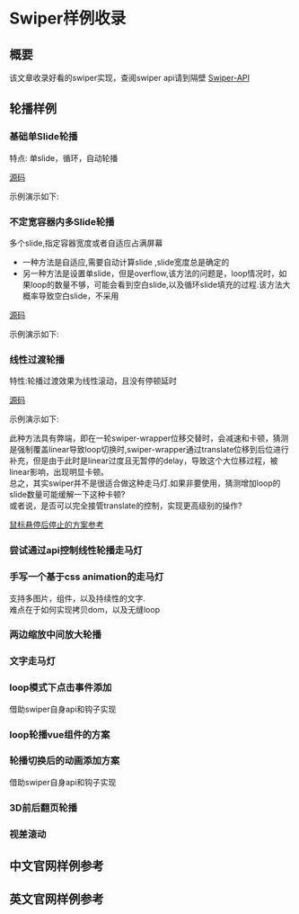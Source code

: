 # Swiper样例收录

## 概要

该文章收录好看的swiper实现，查阅swiper api请到隔壁 [Swiper-API](Swiper-API.md)

## 轮播样例

### 基础单Slide轮播

特点: 单slide，循环，自动轮播

[源码](https://github.com/Yukilwc/InclusiveLibrary/blob/master/docs/.vuepress/components/Swiper/SingleSlide.vue)

示例演示如下:

<ClientOnly>
    <Swiper-SingleSlide></Swiper-SingleSlide>
</ClientOnly>

### 不定宽容器内多Slide轮播

多个slide,指定容器宽度或者自适应占满屏幕

* 一种方法是自适应,需要自动计算slide ,slide宽度总是确定的
* 另一种方法是设置单slide，但是overflow,该方法的问题是，loop情况时，如果loop的数量不够，可能会看到空白slide,以及循环slide填充的过程.该方法大概率导致空白slide，不采用

[源码](https://github.com/Yukilwc/InclusiveLibrary/blob/master/docs/.vuepress/components/Swiper/MultiSlide.vue)

示例演示如下:

<ClientOnly>
    <Swiper-MultiSlide></Swiper-MultiSlide>
</ClientOnly>


### 线性过渡轮播

特性:轮播过渡效果为线性滚动，且没有停顿延时

[源码](https://github.com/Yukilwc/InclusiveLibrary/blob/master/docs/.vuepress/components/Swiper/LinearTransition.vue)

示例演示如下:

<ClientOnly>
    <Swiper-LinearTransition></Swiper-LinearTransition>
</ClientOnly>

此种方法具有弊端，即在一轮swiper-wrapper位移交替时，会减速和卡顿，猜测是强制覆盖linear导致loop切换时,swiper-wrapper通过translate位移到后位进行补充，但是由于此时是linear过度且无暂停的delay，导致这个大位移过程，被linear影响，出现明显卡顿。  
总之，其实swiper并不是很适合做这种走马灯.如果非要使用，猜测增加loop的slide数量可能缓解一下这种卡顿?  
或者说，是否可以完全接管translate的控制，实现更高级别的操作?

[鼠标悬停后停止的方案参考](https://www.kozzzx.com/2019/02/21/%E4%BD%BF%E7%94%A8Vue-Awesome-Swiper%E5%AE%9E%E7%8E%B0%E5%B9%B3%E6%BB%91%E6%BB%9A%E5%8A%A8%EF%BC%8C%E9%BC%A0%E6%A0%87%E6%94%BE%E7%BD%AE%E7%AB%8B%E5%8D%B3%E6%9A%82%E5%81%9C-%E5%90%AF%E5%8A%A8/)

### 尝试通过api控制线性轮播走马灯

### 手写一个基于css animation的走马灯

支持多图片，组件，以及持续性的文字.  
难点在于如何实现拷贝dom，以及无缝loop

<ClientOnly>
    <Swiper-VueCarousel-index></Swiper-VueCarousel-index>
</ClientOnly>

### 两边缩放中间放大轮播

### 文字走马灯
### loop模式下点击事件添加

借助swiper自身api和钩子实现
### loop轮播vue组件的方案

### 轮播切换后的动画添加方案

借助swiper自身api和钩子实现

### 3D前后翻页轮播

### 视差滚动

## 中文官网样例参考

## 英文官网样例参考


